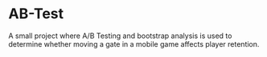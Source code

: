 # AB-Test
A small project where A/B Testing and bootstrap analysis is used to determine whether moving a gate in a mobile game affects player retention.
